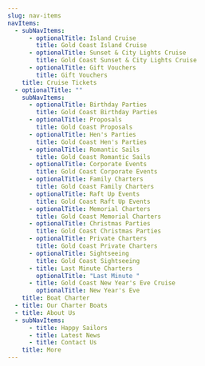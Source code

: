 ```yaml
---
slug: nav-items
navItems:
  - subNavItems:
      - optionalTitle: Island Cruise
        title: Gold Coast Island Cruise
      - optionalTitle: Sunset & City Lights Cruise
        title: Gold Coast Sunset & City Lights Cruise
      - optionalTitle: Gift Vouchers
        title: Gift Vouchers
    title: Cruise Tickets
  - optionalTitle: ""
    subNavItems:
      - optionalTitle: Birthday Parties
        title: Gold Coast Birthday Parties
      - optionalTitle: Proposals
        title: Gold Coast Proposals
      - optionalTitle: Hen's Parties
        title: Gold Coast Hen's Parties
      - optionalTitle: Romantic Sails
        title: Gold Coast Romantic Sails
      - optionalTitle: Corporate Events
        title: Gold Coast Corporate Events
      - optionalTitle: Family Charters
        title: Gold Coast Family Charters
      - optionalTitle: Raft Up Events
        title: Gold Coast Raft Up Events
      - optionalTitle: Memorial Charters
        title: Gold Coast Memorial Charters
      - optionalTitle: Christmas Parties
        title: Gold Coast Christmas Parties
      - optionalTitle: Private Charters
        title: Gold Coast Private Charters
      - optionalTitle: Sightseeing
        title: Gold Coast Sightseeing
      - title: Last Minute Charters
        optionalTitle: "Last Minute "
      - title: Gold Coast New Year's Eve Cruise
        optionalTitle: New Year's Eve
    title: Boat Charter
  - title: Our Charter Boats
  - title: About Us
  - subNavItems:
      - title: Happy Sailors
      - title: Latest News
      - title: Contact Us
    title: More
---
```

